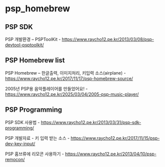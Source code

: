 # psp_homebrew

## PSP SDK

PSP 개발환경 – PSPToolKit - https://www.raycho12.pe.kr/2013/03/08/psp-devtool-psptoolkit/

## PSP Homebrew list

PSP Homebrew – 한글출력, 이미지처리, 키입력 소스(airplane) - https://www.raycho12.pe.kr/2017/11/17/psp-homebrew-source/

2005년 PSP용 음악플레이어를 만들었어요! - https://www.raycho12.pe.kr/2025/03/04/2005-psp-music-player/

## PSP Programming

PSP SDK 사용법  - https://www.raycho12.pe.kr/2013/03/31/psp-sdk-programming/

PSP 개발자료 - 키 입력 받는 소스 - https://www.raycho12.pe.kr/2017/11/15/psp-dev-key-input/

PSP 홈브류에 리모콘 사용하기 - https://www.raycho12.pe.kr/2013/04/10/psp-remocon/
